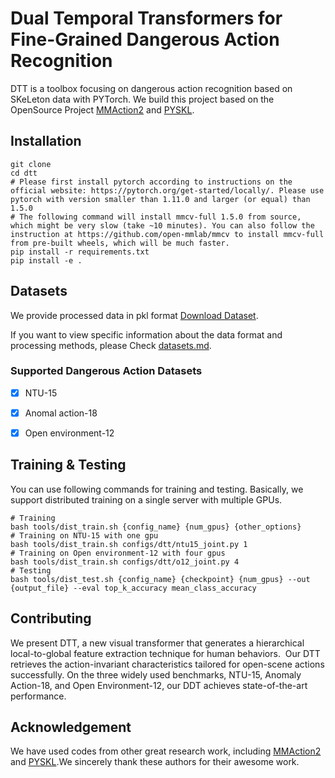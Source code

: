 # Dual Temporal Transformers for Fine-Grained Dangerous Action Recognition

DTT is a toolbox focusing on dangerous action recognition based on SKeLeton data with PYTorch. We build this project based on the OpenSource Project [MMAction2](https://github.com/open-mmlab/mmaction2) and [PYSKL](https://github.com/kennymckormick/pyskl.git).

## Installation
```shell
git clone 
cd dtt
# Please first install pytorch according to instructions on the official website: https://pytorch.org/get-started/locally/. Please use pytorch with version smaller than 1.11.0 and larger (or equal) than 1.5.0
# The following command will install mmcv-full 1.5.0 from source, which might be very slow (take ~10 minutes). You can also follow the instruction at https://github.com/open-mmlab/mmcv to install mmcv-full from pre-built wheels, which will be much faster.
pip install -r requirements.txt
pip install -e .
```


## Datasets
We provide processed data in pkl format [Download Dataset](https://drive.google.com/drive/folders/1KExekOP4OPZLkJykNRXV0pek0M6Jx_f7?usp=sharing).

If you want to view specific information about the data format and processing methods, please Check [datasets.md](/tools/data/README.md).

### Supported Dangerous Action Datasets
- [x] NTU-15
- [x] Anomal action-18
- [x] Open environment-12



## Training & Testing

You can use following commands for training and testing. Basically, we support distributed training on a single server with multiple GPUs.
```shell
# Training
bash tools/dist_train.sh {config_name} {num_gpus} {other_options}
# Training on NTU-15 with one gpu
bash tools/dist_train.sh configs/dtt/ntu15_joint.py 1
# Training on Open environment-12 with four gpus
bash tools/dist_train.sh configs/dtt/o12_joint.py 4
# Testing
bash tools/dist_test.sh {config_name} {checkpoint} {num_gpus} --out {output_file} --eval top_k_accuracy mean_class_accuracy
```


## Contributing

We present DTT, a new visual transformer that generates a hierarchical local-to-global feature extraction technique for human behaviors. 
Our DTT retrieves the action-invariant characteristics tailored for open-scene actions successfully. On the three widely used benchmarks, NTU-15, Anomaly Action-18, and Open Environment-12, our DDT achieves state-of-the-art performance. 

## Acknowledgement

We have used codes from other great research work, including [MMAction2](https://github.com/open-mmlab/mmaction2) and [PYSKL](https://github.com/kennymckormick/pyskl.git).We sincerely thank these authors for their awesome work.

